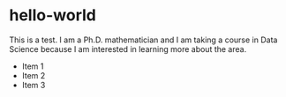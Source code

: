 # hello-world
This is a test.
I am a Ph.D. mathematician and I am taking a course in Data Science because I am interested in learning more about the area.
* Item 1
* Item 2
* Item 3

